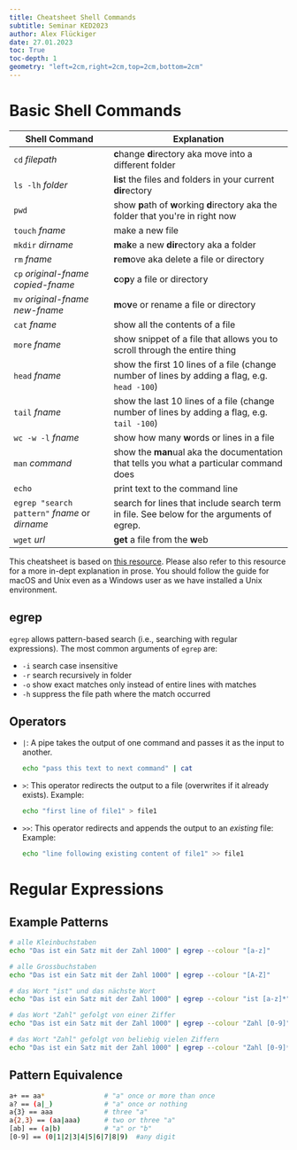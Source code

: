 ```yaml
---
title: Cheatsheet Shell Commands
subtitle: Seminar KED2023
author: Alex Flückiger
date: 27.01.2023
toc: True
toc-depth: 1
geometry: "left=2cm,right=2cm,top=2cm,bottom=2cm"
---
```


# Basic Shell Commands

| **Shell Command**                             | **Explanation**                                              |
| --------------------------------------------- | ------------------------------------------------------------ |
| `cd` *filepath*                               | **c**hange **d**irectory aka move into a different folder    |
| `ls -lh` *folder*                             | **l**i**s**t the files and folders in your current **dir**ectory |
| `pwd`                                         | show **p**ath of **w**orking **d**irectory aka the folder that you're in right now |
| `touch` *fname*                               | make a new file                                              |
| `mkdir` *dirname*                             | **m**a**k**e a new **dir**ectory aka a folder                |
| `rm` *fname*                                  | **r**e**m**ove aka delete a file or directory                |
| `cp` *original-fname* *copied-fname*          | **c**o**p**y a file or directory                             |
| `mv` *original-fname* *new-fname*             | **m**o**v**e or rename a file or directory                   |
| `cat` *fname*                                 | show all the contents of a file                              |
| `more` *fname*                                | show snippet of a file that allows you to scroll through the entire thing |
| `head` *fname*                                | show the first 10 lines of a file (change number of lines by adding a flag, e.g. `head -100`) |
| `tail` *fname*                                | show the last 10 lines of a file (change number of lines by adding a flag, e.g. `tail -100`) |
| `wc -w -l` *fname*                            | show how many **w**ords or lines in a file                   |
| `man` *command*                               | show the **man**ual aka the documentation that tells you what a particular command does |
| `echo`                                        | print text to the command line                               |
| `egrep "search pattern"` *fname* or *dirname* | search for lines that include search term in file. See below for the arguments of egrep. |
| `wget` *url*                                  | **get** a file from the **w**eb                              |

This cheatsheet is based on [this resource](https://melaniewalsh.github.io/Intro-Cultural-Analytics/01-Command-Line/01-The-Command-Line.html#command-line-cheatsheet). Please also refer to this resource for a more in-dept explanation in prose. You should follow the guide for macOS and Unix even as a Windows user as we have installed a Unix environment.

## egrep
`egrep` allows pattern-based search (i.e., searching with regular expressions). The most common arguments of `egrep` are:

- `-i` search case insensitive
- `-r` search recursively in folder
- `-o` show exact matches only instead of entire lines with matches
- `-h` suppress the file path where the match occurred

## Operators

- `|`: A pipe takes the output of one command and passes it as the input to another.

   ``` bash
   echo "pass this text to next command" | cat
   ```

- `>`: This operator redirects the output to a file (overwrites if it already exists). Example:

   ```bash
   echo "first line of file1" > file1
   ```

- `>>`: This operator redirects and appends the output to an *existing* file: Example:

   ```bash
   echo "line following existing content of file1" >> file1
   ```



# Regular Expressions

## Example Patterns

```bash
# alle Kleinbuchstaben
echo "Das ist ein Satz mit der Zahl 1000" | egrep --colour "[a-z]"

# alle Grossbuchstaben
echo "Das ist ein Satz mit der Zahl 1000" | egrep --colour "[A-Z]"

# das Wort "ist" und das nächste Wort
echo "Das ist ein Satz mit der Zahl 1000" | egrep --colour "ist [a-z]*"

# das Wort "Zahl" gefolgt von einer Ziffer
echo "Das ist ein Satz mit der Zahl 1000" | egrep --colour "Zahl [0-9]" 

# das Wort "Zahl" gefolgt von beliebig vielen Ziffern
echo "Das ist ein Satz mit der Zahl 1000" | egrep --colour "Zahl [0-9]*"
```

## Pattern Equivalence

```bash
a+ == aa* 				# "a" once or more than once
a? == (a|_) 			# "a" once or nothing
a{3} == aaa				# three "a"
a{2,3} == (aa|aaa)		# two or three "a"
[ab] == (a|b)			# "a" or "b"
[0-9] == (0|1|2|3|4|5|6|7|8|9)	#any digit
```



